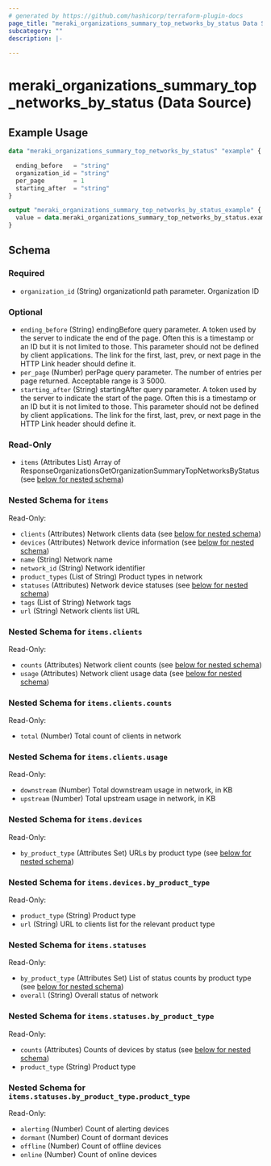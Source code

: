 ```yaml
---
# generated by https://github.com/hashicorp/terraform-plugin-docs
page_title: "meraki_organizations_summary_top_networks_by_status Data Source - terraform-provider-meraki"
subcategory: ""
description: |-
  
---
```


# meraki_organizations_summary_top_networks_by_status (Data Source)



## Example Usage

```terraform
data "meraki_organizations_summary_top_networks_by_status" "example" {

  ending_before   = "string"
  organization_id = "string"
  per_page        = 1
  starting_after  = "string"
}

output "meraki_organizations_summary_top_networks_by_status_example" {
  value = data.meraki_organizations_summary_top_networks_by_status.example.items
}
```

<!-- schema generated by tfplugindocs -->
## Schema

### Required

- `organization_id` (String) organizationId path parameter. Organization ID

### Optional

- `ending_before` (String) endingBefore query parameter. A token used by the server to indicate the end of the page. Often this is a timestamp or an ID but it is not limited to those. This parameter should not be defined by client applications. The link for the first, last, prev, or next page in the HTTP Link header should define it.
- `per_page` (Number) perPage query parameter. The number of entries per page returned. Acceptable range is 3 5000.
- `starting_after` (String) startingAfter query parameter. A token used by the server to indicate the start of the page. Often this is a timestamp or an ID but it is not limited to those. This parameter should not be defined by client applications. The link for the first, last, prev, or next page in the HTTP Link header should define it.

### Read-Only

- `items` (Attributes List) Array of ResponseOrganizationsGetOrganizationSummaryTopNetworksByStatus (see [below for nested schema](#nestedatt--items))

<a id="nestedatt--items"></a>
### Nested Schema for `items`

Read-Only:

- `clients` (Attributes) Network clients data (see [below for nested schema](#nestedatt--items--clients))
- `devices` (Attributes) Network device information (see [below for nested schema](#nestedatt--items--devices))
- `name` (String) Network name
- `network_id` (String) Network identifier
- `product_types` (List of String) Product types in network
- `statuses` (Attributes) Network device statuses (see [below for nested schema](#nestedatt--items--statuses))
- `tags` (List of String) Network tags
- `url` (String) Network clients list URL

<a id="nestedatt--items--clients"></a>
### Nested Schema for `items.clients`

Read-Only:

- `counts` (Attributes) Network client counts (see [below for nested schema](#nestedatt--items--clients--counts))
- `usage` (Attributes) Network client usage data (see [below for nested schema](#nestedatt--items--clients--usage))

<a id="nestedatt--items--clients--counts"></a>
### Nested Schema for `items.clients.counts`

Read-Only:

- `total` (Number) Total count of clients in network


<a id="nestedatt--items--clients--usage"></a>
### Nested Schema for `items.clients.usage`

Read-Only:

- `downstream` (Number) Total downstream usage in network, in KB
- `upstream` (Number) Total upstream usage in network, in KB



<a id="nestedatt--items--devices"></a>
### Nested Schema for `items.devices`

Read-Only:

- `by_product_type` (Attributes Set) URLs by product type (see [below for nested schema](#nestedatt--items--devices--by_product_type))

<a id="nestedatt--items--devices--by_product_type"></a>
### Nested Schema for `items.devices.by_product_type`

Read-Only:

- `product_type` (String) Product type
- `url` (String) URL to clients list for the relevant product type



<a id="nestedatt--items--statuses"></a>
### Nested Schema for `items.statuses`

Read-Only:

- `by_product_type` (Attributes Set) List of status counts by product type (see [below for nested schema](#nestedatt--items--statuses--by_product_type))
- `overall` (String) Overall status of network

<a id="nestedatt--items--statuses--by_product_type"></a>
### Nested Schema for `items.statuses.by_product_type`

Read-Only:

- `counts` (Attributes) Counts of devices by status (see [below for nested schema](#nestedatt--items--statuses--by_product_type--counts))
- `product_type` (String) Product type

<a id="nestedatt--items--statuses--by_product_type--counts"></a>
### Nested Schema for `items.statuses.by_product_type.product_type`

Read-Only:

- `alerting` (Number) Count of alerting devices
- `dormant` (Number) Count of dormant devices
- `offline` (Number) Count of offline devices
- `online` (Number) Count of online devices
